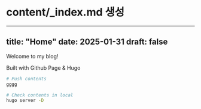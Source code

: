 # content/_index.md 생성
---
title: "Home"
date: 2025-01-31
draft: false
---

Welcome to my blog!

Built with Github Page & Hugo

``` bash
# Push contents
gggg

# Check contents in local
hugo server -D
```